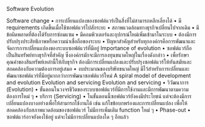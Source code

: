 Software Evolution

Software change
•	การเปลี่ยนแปลงของซอฟต์แวร์เป็นสิ่งที่ไม่สามารถหลีกเลี่ยงได้
•	มี requirements เกิดขึ้นเมื่อใช้ซอฟต์แวร์ไปสักระยะ
•	สภาพแวดล้อมทางธุรกิจเปลี่ยนไปจากเดิม
•	มีข้อผิดพลาดที่ต้องได้รับการซ่อมแซม
•	มีคอมพิวเตอร์และอุปกรณ์ใหม่เพิ่มเข้ามาในระบบ
•	ต้องมีการปรับปรุงประสิทธิภาพหรือความน่าเชื่อถือของระบบ
•	ปัญหาสำคัญสำหรับทุกองค์กรคือการพัฒนาและจัดการการเปลี่ยนแปลงของระบบซอฟต์แวร์ที่มีอยู่
Importance of evolution
•	ซอฟต์แวร์ถือเป็นสินทรัพย์ทางธุรกิจที่สำคัญ ซึ่งองค์กรมักจะมีการลงทุนขนาดใหญ่ในเรื่องดังกล่าว
•	เพื่อรักษาคุณค่าของสินทรัพย์เหล่านี้ให้กับธุรกิจ ต้องมีการเปลี่ยนแปลงและปรับปรุงซอฟต์แวร์ให้ทันสมัยและสอดคล้องกับความต้องการอยู่เสมอ
•	งบประมาณของบริษัทขนาดใหญ่ มีไว้สำหรับการเปลี่ยนและพัฒนาซอฟต์แวร์ที่มีอยู่มากกว่าการพัฒนาซอฟต์แวร์ใหม่
A spiral model of development and evolution 
Evolution and servicing 
Evolution and servicing
•	วิวัฒนาการ (Evolution)
•	ขั้นตอนในวงจรชีวิตของระบบซอฟต์แวร์ที่มีการใช้งานและมีการพัฒนาตามความต้องการใหม่ ๆ
•	บริการ (Servicing)
•	ในขั้นตอนนี้ซอฟต์แวร์ยังคงมีประโยชน์ แต่จะต้องมีการเปลี่ยนแปลงบางอย่างเพื่อให้สามารถใช้งานได้ เช่น แก้ไขข้อบกพร่องและการเปลี่ยนแปลง เพื่อให้สอดคล้องกับสภาพแวดล้อมของซอฟต์แวร์ ไม่มีการเพิ่มเติม function ใหม่ ๆ 
•	Phase-out
•	ซอฟต์แวร์อาจยังคงใช้อยู่ แต่จะไม่มีการเปลี่ยนแปลงใด ๆ อีกแล้ว
